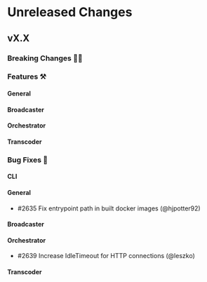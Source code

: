 # Unreleased Changes

## vX.X

### Breaking Changes 🚨🚨

### Features ⚒

#### General

#### Broadcaster

#### Orchestrator

#### Transcoder

### Bug Fixes 🐞

#### CLI

#### General

- \#2635 Fix entrypoint path in built docker images (@hjpotter92)

#### Broadcaster

#### Orchestrator
- \#2639 Increase IdleTimeout for HTTP connections (@leszko)

#### Transcoder

